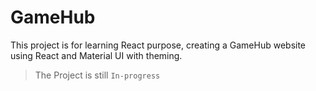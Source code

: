 # GameHub

This project is for learning React purpose, creating a GameHub website using React and Material UI with theming.

> The Project is still `In-progress`
